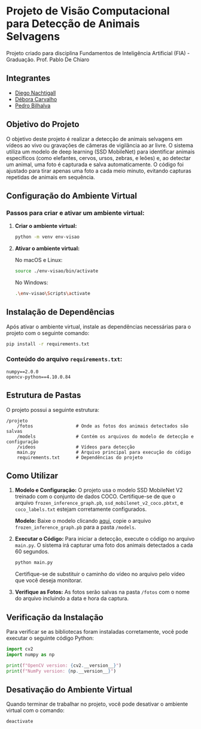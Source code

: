 # Projeto de Visão Computacional para Detecção de Animais Selvagens

Projeto criado para disciplina Fundamentos de Inteligência Artificial (FIA) - Graduação. Prof. Pablo De Chiaro

## Integrantes

- [Diego Nachtigall](https://www.github.com/DiegoNachtigall)
- [Débora Carvalho](https://github.com/debsscc)
- [Pedro Bilhalva](https://github.com/Bilhalv)


## Objetivo do Projeto

O objetivo deste projeto é realizar a detecção de animais selvagens em vídeos ao vivo ou gravações de câmeras de vigilância ao ar livre. O sistema utiliza um modelo de deep learning (SSD MobileNet) para identificar animais específicos (como elefantes, cervos, ursos, zebras, e leões) e, ao detectar um animal, uma foto é capturada e salva automaticamente. O código foi ajustado para tirar apenas uma foto a cada meio minuto, evitando capturas repetidas de animais em sequência.

## Configuração do Ambiente Virtual

### Passos para criar e ativar um ambiente virtual:

1. **Criar o ambiente virtual:**

   ```bash
   python -m venv env-visao
   ```

2. **Ativar o ambiente virtual:**

   No macOS e Linux:

   ```bash
   source ./env-visao/bin/activate
   ```

   No Windows:

   ```bash
   .\env-visao\Scripts\activate
   ```

## Instalação de Dependências

Após ativar o ambiente virtual, instale as dependências necessárias para o projeto com o seguinte comando:

```bash
pip install -r requirements.txt
```

### Conteúdo do arquivo `requirements.txt`:

```text
numpy==2.0.0
opencv-python==4.10.0.84
```

## Estrutura de Pastas

O projeto possui a seguinte estrutura:

```
/projeto
    /fotos                # Onde as fotos dos animais detectados são salvas
    /models               # Contém os arquivos do modelo de detecção e configuração
    /videos               # Vídeos para detecção
    main.py               # Arquivo principal para execução do código
    requirements.txt      # Dependências do projeto
```

## Como Utilizar

1. **Modelo e Configuração:** O projeto usa o modelo SSD MobileNet V2 treinado com o conjunto de dados COCO. Certifique-se de que o arquivo `frozen_inference_graph.pb`, `ssd_mobilenet_v2_coco.pbtxt`, e `coco_labels.txt` estejam corretamente configurados.

   **Modelo:** Baixe o modelo clicando [aqui](https://storage.googleapis.com/download.tensorflow.org/models/object_detection/ssd_mobilenet_v2_coco_2018_03_29.tar.gz), copie o arquivo `frozen_inference_graph.pb` para a pasta `/models`.
   
2. **Executar o Código:** Para iniciar a detecção, execute o código no arquivo `main.py`. O sistema irá capturar uma foto dos animais detectados a cada 60 segundos.

   ```bash
   python main.py
   ```

   Certifique-se de substituir o caminho do vídeo no arquivo pelo vídeo que você deseja monitorar.

3. **Verifique as Fotos:** As fotos serão salvas na pasta `/fotos` com o nome do arquivo incluindo a data e hora da captura.

## Verificação da Instalação

Para verificar se as bibliotecas foram instaladas corretamente, você pode executar o seguinte código Python:

```python
import cv2
import numpy as np

print(f"OpenCV version: {cv2.__version__}")
print(f"NumPy version: {np.__version__}")
```

## Desativação do Ambiente Virtual

Quando terminar de trabalhar no projeto, você pode desativar o ambiente virtual com o comando:

```bash
deactivate
```
